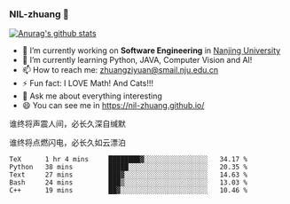 ### NIL-zhuang 👋

<!--
**NIL-zhuang/NIL-zhuang** is a ✨ _special_ ✨ repository because its `README.md` (this file) appears on your GitHub profile.

Here are some ideas to get you started:

- 🔭 I’m currently working on ...
- 🌱 I’m currently learning ...
- 👯 I’m looking to collaborate on ...
- 🤔 I’m looking for help with ...
- 💬 Ask me about ...
- 📫 How to reach me: ...
- 😄 Pronouns: ...
- ⚡ Fun fact: ...
-->

[![Anurag's github stats](https://github-readme-stats.vercel.app/api?username=NIL-zhuang)](https://github.com/anuraghazra/github-readme-stats)

- 🔭 I’m currently working on **Software Engineering** in [Nanjing University](https://www.nju.edu.cn/)
- 🌱 I’m currently learning Python, JAVA, Computer Vision and AI!
- 📫 How to reach me: zhuangziyuan@smail.nju.edu.cn
- ⚡ Fun fact: I LOVE Math! And Cats!!!
- 💬 Ask me about everything interesting
- 😄 You can see me in https://nil-zhuang.github.io/

谁终将声震人间，必长久深自缄默

谁终将点燃闪电，必长久如云漂泊

<!--START_SECTION:waka-->
```text
TeX      1 hr 4 mins     ████████▓░░░░░░░░░░░░░░░░   34.17 % 
Python   38 mins         █████░░░░░░░░░░░░░░░░░░░░   20.35 % 
Text     27 mins         ███▓░░░░░░░░░░░░░░░░░░░░░   14.63 % 
Bash     24 mins         ███▒░░░░░░░░░░░░░░░░░░░░░   13.03 % 
C++      19 mins         ██▓░░░░░░░░░░░░░░░░░░░░░░   10.46 % 
```
<!--END_SECTION:waka-->

